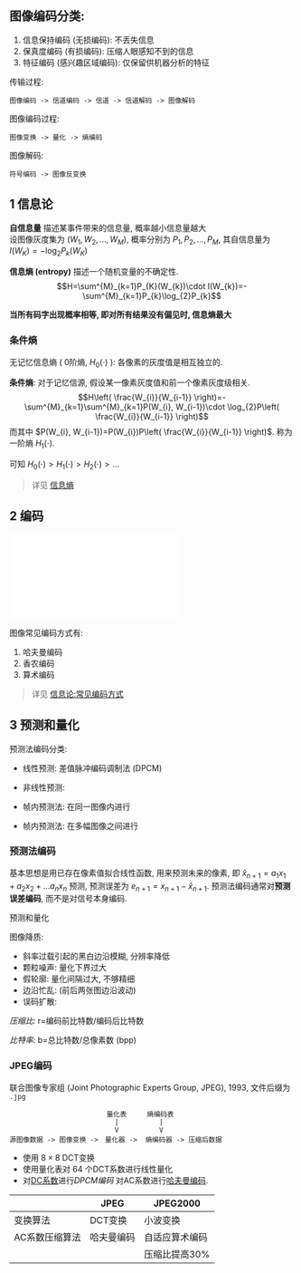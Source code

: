 ## 图像编码分类:

1. 信息保持编码 (无损编码): 不丢失信息
2. 保真度编码 (有损编码): 压缩人眼感知不到的信息
3. 特征编码 (感兴趣区域编码): 仅保留供机器分析的特征

传输过程:  
```
图像编码 -> 信道编码 -> 信道 -> 信道解码 -> 图像解码
```

图像编码过程:  
```
图像变换 -> 量化 -> 熵编码
```

图像解码:
```
符号编码 -> 图像反变换
```

## 1 信息论

**自信息量** 描述某事件带来的信息量, 概率越小信息量越大  
设图像灰度集为 $(W_{1},W_{2},\dots,W_{M})$, 概率分别为 $P_{1}, P_{2}, \dots, P_{M}$, 其自信息量为 $I(W_{K})=-\log_{2}P_{k}(W_{K})$

**信息熵 (entropy)** 描述一个随机变量的不确定性.  
$$H=\sum^{M}_{k=1}P_{K}(W_{k})\cdot I(W_{k})=-\sum^{M}_{k=1}P_{k}\log_{2}P_{k}$$

**当所有码字出现概率相等, 即对所有结果没有偏见时, 信息熵最大**

### 条件熵

无记忆信息熵 ( 0阶熵, $H_{0}(\cdot)$ ): 各像素的灰度值是相互独立的.

**条件熵**: 对于记忆信源, 假设某一像素灰度值和前一个像素灰度级相关.
$$H\left( \frac{W_{i}}{W_{i-1}} \right)=-\sum^{M}_{k=1}\sum^{M}_{k=1}P(W_{i}, W_{i-1})\cdot \log_{2}P\left( \frac{W_{i}}{W_{i-1}} \right)$$
而其中 $P(W_{i}, W_{i-1})=P(W_{i})P\left( \frac{W_{i}}{W_{i-1}} \right)$. 称为一阶熵 $H_{1}(\cdot)$. 

可知 $H_{0}(\cdot)>H_{1}(\cdot)>H_{2}(\cdot)>\dots$

> 详见  [信息熵](../信息论/熵.md)

## 2 编码

![熵编码](../信息论/熵编码.md)

图像常见编码方式有:
1. 哈夫曼编码
2. 香农编码
3. 算术编码

> 详见 [信息论:常见编码方式](../信息论/算术编码.md)

## 3 预测和量化

预测法编码分类:
- 线性预测: 差值脉冲编码调制法 (DPCM)
- 非线性预测:

- 帧内预测法: 在同一图像内进行
- 帧内预测法: 在多幅图像之间进行

### 预测法编码

基本思想是用已存在像素值拟合线性函数, 用来预测未来的像素, 即 $\hat{x}_{n+1}=a_{1}x_{1}+a_{2}x_{2}+\dots a_{n}x_{n}$ 预测, 预测误差为 $e_{n+1}=x_{n+1}-\hat{x}_{n+1}$. 预测法编码通常对**预测误差编码**, 而不是对信号本身编码.


预测和量化

图像降质:
- 斜率过载引起的黑白边沿模糊, 分辨率降低
- 颗粒噪声: 量化下界过大
- 假轮廓: 量化间隔过大, 不够精细
- 边沿忙乱: (前后两张图边沿波动) 
- 误码扩散: 

*压缩比:* r=编码前比特数/编码后比特数

*比特率:* b=总比特数/总像素数 (bpp)

### JPEG编码

联合图像专家组 (Joint Photographic Experts Group, JPEG), 1993, 文件后缀为 `.jpg`

```
                        量化表     熵编码表
                          |          |
                          V          V
源图像数据 -> 图像变换 ->　量化器 ->  熵编码器 -> 压缩后数据
```

- 使用 $8\times 8$ DCT变换
- 使用量化表对 64 个DCT系数进行线性量化
- 对[DC系数](图像变换.md)进行*DPCM编码* 对AC系数进行[哈夫曼编码](../信息论/算术编码.md).

|            | JPEG           | JPEG2000 |
| ---------- | -------------- | -------- |
|  变换算法  |    DCT变换     |       小波变换   |
| AC系数压缩算法| 哈夫曼编码 | 自适应算术编码 |
|         |   | 压缩比提高30%    |

